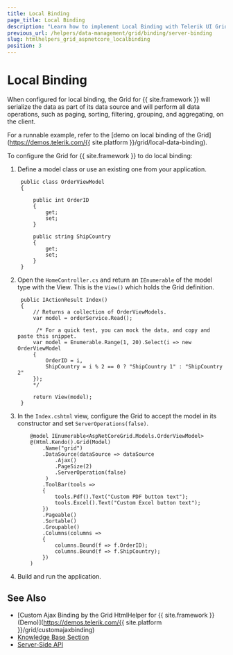 ```yaml
---
title: Local Binding
page_title: Local Binding
description: "Learn how to implement Local Binding with Telerik UI Grid component for {{ site.framework }}."
previous_url: /helpers/data-management/grid/binding/server-binding
slug: htmlhelpers_grid_aspnetcore_localbinding
position: 3
---
```


# Local Binding

When configured for local binding, the Grid for {{ site.framework }} will serialize the data as part of its data source and will perform all data operations, such as paging, sorting, filtering, grouping, and aggregating, on the client.

For a runnable example, refer to the [demo on local binding of the Grid](https://demos.telerik.com/{{ site.platform }}/grid/local-data-binding).  

To configure the Grid for {{ site.framework }} to do local binding:

1. Define a model class or use an existing one from your application.

        public class OrderViewModel
        {

            public int OrderID
            {
                get;
                set;
            }

            public string ShipCountry
            {
                get;
                set;
            }
        }

1. Open the `HomeController.cs` and return an `IEnumerable` of the model type with the View. This is the `View()` which holds the Grid definition.

        public IActionResult Index()
        {
            // Returns a collection of OrderViewModels.
            var model = orderService.Read();

             /* For a quick test, you can mock the data, and copy and paste this snippet.
            var model = Enumerable.Range(1, 20).Select(i => new OrderViewModel
            {
                OrderID = i,
                ShipCountry = i % 2 == 0 ? "ShipCountry 1" : "ShipCountry 2"
            });
            */

            return View(model);
        }

1. In the `Index.cshtml` view, configure the Grid to accept the model in its constructor and set `ServerOperations(false)`.

    ```HtmlHelper
        @model IEnumerable<AspNetCoreGrid.Models.OrderViewModel>
        @(Html.Kendo().Grid(Model)
            .Name("grid")
            .DataSource(dataSource => dataSource
                .Ajax()
                .PageSize(2)
                .ServerOperation(false)
             )
            .ToolBar(tools =>
            {
                tools.Pdf().Text("Custom PDF button text");
                tools.Excel().Text("Custom Excel button text");
            })
            .Pageable()
            .Sortable()
            .Groupable()
            .Columns(columns =>
            {
                columns.Bound(f => f.OrderID);
                columns.Bound(f => f.ShipCountry);
            })
        )
    ```
    
1. Build and run the application.

## See Also

* [Custom Ajax Binding by the Grid HtmlHelper for {{ site.framework }} (Demo)](https://demos.telerik.com/{{ site.platform }}/grid/customajaxbinding)
* [Knowledge Base Section](/knowledge-base)
* [Server-Side API](/api/grid)